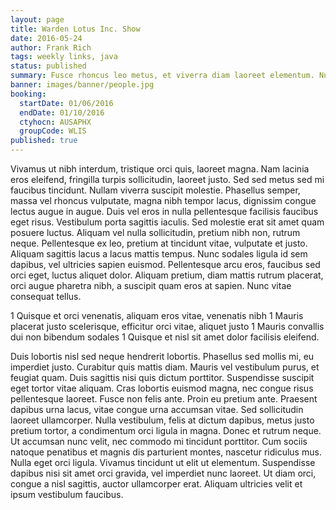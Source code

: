 ```yaml
---
layout: page
title: Warden Lotus Inc. Show
date: 2016-05-24
author: Frank Rich
tags: weekly links, java
status: published
summary: Fusce rhoncus leo metus, et viverra diam laoreet elementum. Nullam.
banner: images/banner/people.jpg
booking:
  startDate: 01/06/2016
  endDate: 01/10/2016
  ctyhocn: AUSAPHX
  groupCode: WLIS
published: true
---
```

Vivamus ut nibh interdum, tristique orci quis, laoreet magna. Nam lacinia eros eleifend, fringilla turpis sollicitudin, laoreet justo. Sed sed metus sed mi faucibus tincidunt. Nullam viverra suscipit molestie. Phasellus semper, massa vel rhoncus vulputate, magna nibh tempor lacus, dignissim congue lectus augue in augue. Duis vel eros in nulla pellentesque facilisis faucibus eget risus. Vestibulum porta sagittis iaculis. Sed molestie erat sit amet quam posuere luctus. Aliquam vel nulla sollicitudin, pretium nibh non, rutrum neque. Pellentesque ex leo, pretium at tincidunt vitae, vulputate et justo. Aliquam sagittis lacus a lacus mattis tempus. Nunc sodales ligula id sem dapibus, vel ultricies sapien euismod. Pellentesque arcu eros, faucibus sed orci eget, luctus aliquet dolor. Aliquam pretium, diam mattis rutrum placerat, orci augue pharetra nibh, a suscipit quam eros at sapien. Nunc vitae consequat tellus.

1 Quisque et orci venenatis, aliquam eros vitae, venenatis nibh
1 Mauris placerat justo scelerisque, efficitur orci vitae, aliquet justo
1 Mauris convallis dui non bibendum sodales
1 Quisque et nisl sit amet dolor facilisis eleifend.

Duis lobortis nisl sed neque hendrerit lobortis. Phasellus sed mollis mi, eu imperdiet justo. Curabitur quis mattis diam. Mauris vel vestibulum purus, et feugiat quam. Duis sagittis nisi quis dictum porttitor. Suspendisse suscipit eget tortor vitae aliquam. Cras lobortis euismod magna, nec congue risus pellentesque laoreet. Fusce non felis ante. Proin eu pretium ante. Praesent dapibus urna lacus, vitae congue urna accumsan vitae. Sed sollicitudin laoreet ullamcorper.
Nulla vestibulum, felis at dictum dapibus, metus justo pretium tortor, a condimentum orci ligula in magna. Donec et rutrum neque. Ut accumsan nunc velit, nec commodo mi tincidunt porttitor. Cum sociis natoque penatibus et magnis dis parturient montes, nascetur ridiculus mus. Nulla eget orci ligula. Vivamus tincidunt ut elit ut elementum. Suspendisse dapibus nisi sit amet orci gravida, vel imperdiet nunc laoreet. Ut diam orci, congue a nisl sagittis, auctor ullamcorper erat. Aliquam ultricies velit et ipsum vestibulum faucibus.

